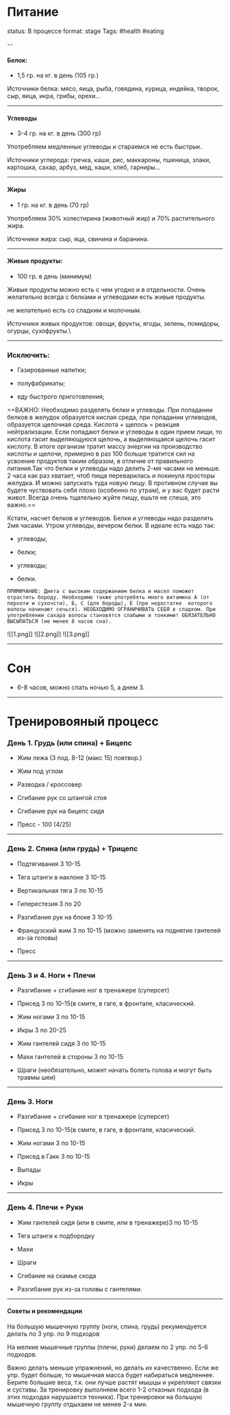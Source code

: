 # Питание 
status: В процессе
format: stage
Tags: #health #eating

--

#### Белок: 
- 1,5 гр. на кг. в день (105 гр.) 

Источники белка: мясо, яица, рыба, говядина, курица, индейка, творок, сыр, яица, икра, грибы, орехи… 

---

#### Углеводы 
- 3-4 гр. на кг. в день (300 гр) 

Употребляем медленнык углеводы и стараемся не есть быстрык. 

Источники углерода: гречка, каши, рис, маккароны, пшеница, злаки, картошка, сахар, арбуз, мед, каши, хлеб, гарниры… 

---

#### Жиры 
- 1 гр. на кг. в день (70 гр) 

Употребляем  30% холестирина (животный жир) и 70% растительного жира. 

Источники жира: сыр, яца, свинина и баранина. 

---
#### Живые продукты: 
- 100 гр. в день (минимум) 

Живые продукты можно есть с чем угодно и в отдельности. Очень желательно всегда с белками и углеводами есть живые продукты. 

не желательно есть сo сладким и молочным. 

Источники живых продуктов: овощи, фрукты, ягоды, зелень, помидоры, огурцы, сухофрукты.\ 

 ---

### Исключить:  

- Газированные напитки; 

- полуфабрикаты; 

- еду быстрого приготовления; 

 
==ВАЖНО: 
    Необходимо разделять белки и углеводы. При попадании белков в желудок образуется кислая среда, при попадании углеводов, образуется щелочная среда. Кислота + щелось = реакция нейтрализации. Если попадают белки и углеводы в один прием пищи, то кислота гасит выделяющуюся щелочь, а выделяющаяся щелочь гасит кислоту. В итоге организм тратит массу энергии на производство кислоты и щелочи, примерно в раз 100 больше тратится сил на усвоение продуктов таким образом, в отличие от правильного питания.Так что белки и углеводы надо делить 2-мя часами не меньше. 2 часа как раз хватает, чтоб пища переварилась и покинула просторы желудка. И можно запускать туда новую пищу. В противном случае вы будете чуствовать себя плохо (особенно по утрам), и у вас будет расти живот.
	Всегда очень тщательно жуйте пищу, ешьте не спеша, это важно.==

 

Кстати, насчет белков и углеводов. Белки и углеводы надо разделять 2мя часами. Утром углеводы, вечером белки. В идеале есть надо так: 

- углеводы; 

- белки; 

- углеводы; 

- белки. 

 

```
ПРИМИЧАНИЕ: Диета с высоким содержанием белка и масел поможет отрастить бороду. Необходимо также употребять много витамина А (от перхоти и сухочсти), Б, С (для бороды), Е (при недостатке 	которого волосы начинают сечься). НЕОБХОДИМО ОГРАНИЧИВАТЬ СЕБЯ в сладком. При употреблении сахара волосы становятся слабыми и тонкими! ОБЯЗАТЕЛЬНО ВЫСЫПАТЬСЯ (не менее 8 часов сна).
```

![[1.png]]
![[2.png]]
![[3.png]]

---


# Сон 

- 6-8 часов, можно спать ночью 5, а днем 3. 

---
# Тренировояный процесс 

 

### День 1. Грудь (или спина) + Бицепс 

- Жим лежа (3 под. 8-12 (макс 15) повтвор.) 

- Жим под углом 

- Разводка / кроссовер 

- Сгибание рук со штангой стоя 

- Сгибание рук на бицепс сидя 

- Пресс - 100 (4/25) 
---

### День 2. Спина (или грудь) + Трицепс 

- Подтягивания 3 10-15 

- Тяга штанги в наклоне 3 10-15 

- Вертикальная тяга 3 по 10-15 

- Гиперестезия 3 по 20 

- Разгибания рук на блоке 3 10-15 

- Французский жим 3 по 10-15 (можно заменять на поднятие гантелей из-за головы) 

- Пресс 

 
---
### День 3 и 4. Ноги + Плечи  

- Разгибание + сгибание ног в тренажере (суперсет) 

- Присед 3 по 10-15(в смите, в гаге, в фронтале, класический. 

- Жим ногами 3 по 10-15 

- Икры 3 по 20-25 

- Жим гантелей сидя 3 по 10-15 

- Махи гантелей в стороны 3 по 10-15 

- Шраги (необязательно, может начать болеть голова и могут быть травмы шеи) 

 
---
### День 3. Ноги 

- Разгибание + сгибание ног в тренажере (суперсет) 

- Присед 3 по 10-15(в смите, в гаге, в фронтале, класический. 

- Жим ногами 3 по 10-15 

- Присед в Гакк 3 по 10-15 

- Выпады 

- Икры 

 ---
### День 4. Плечи + Руки 

- Жим гантелей сидя (или в смите, или в тренажере)3 по 10-15 

- Тяга штанги к подбородку 

- Махи 

- Шраги 

- Сгибание на скамье скода 

- Разгибание рук из-за головы с гантелями. 

 
---
#### **Советы и рекомендации**

На большую мышечную группу (ноги, спина, грудь) рекумендуется делать по 3 упр. по 9 подходов 

На мелкие мышечные группы (плечи, руки) делаем по 2 упр. по 5-6 подходов. 

Важно делать меньше упражнений, но делать их качественно. Если же упр. будет больше, то мышечная масса будет набираться медленнее. Берите большие веса, т.к. они лучше растят мышцы и укрепляют связки и суставы. За тренировку выполняем всего 1-2 отказных подхода (в этих подходах нарушается техника). При тренировки на большую мышечную группу отдыхаем не менее 2-х мин. 